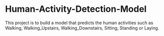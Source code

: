 # Human-Activity-Detection-Model
This project is to build a model that predicts the human activities such as Walking, Walking_Upstairs, Walking_Downstairs, Sitting, Standing or Laying.
